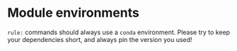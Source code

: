 # Module environments

`rule:` commands should always use a `conda` environment.
Please try to keep your dependencies short, and always pin the version you used!

